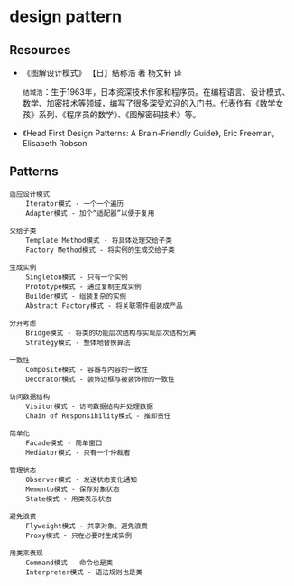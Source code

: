 # design pattern

## Resources

* 《图解设计模式》 【日】结称浩 著 杨文轩 译

    `结城浩`：生于1963年，日本资深技术作家和程序员。在编程语言、设计模式、数学、加密技术等领域，编写了很多深受欢迎的入门书。代表作有《数学女孩》系列、《程序员的数学》、《图解密码技术》等。

* 《Head First Design Patterns: A Brain-Friendly Guide》, Eric Freeman, Elisabeth Robson


## Patterns

    适应设计模式
        Iterator模式 - 一个一个遍历
        Adapter模式 - 加个“适配器”以便于复用

    交给子类
        Template Method模式 - 将具体处理交给子类
        Factory Method模式 - 将实例的生成交给子类

    生成实例
        Singleton模式 - 只有一个实例
        Prototype模式 - 通过复制生成实例
        Builder模式 - 组装复杂的实例
        Abstract Factory模式 - 将关联零件组装成产品

    分开考虑
        Bridge模式 - 将类的功能层次结构与实现层次结构分离
        Strategy模式 - 整体地替换算法

    一致性
        Composite模式 - 容器与内容的一致性
        Decorator模式 - 装饰边框与被装饰物的一致性

    访问数据结构
        Visitor模式 - 访问数据结构并处理数据
        Chain of Responsibility模式 - 推卸责任

    简单化
        Facade模式 - 简单窗口
        Mediator模式 - 只有一个仲裁者

    管理状态
        Observer模式 - 发送状态变化通知
        Memento模式 - 保存对象状态
        State模式 - 用类表示状态

    避免浪费
        Flyweight模式 - 共享对象、避免浪费
        Proxy模式 - 只在必要时生成实例

    用类来表现
        Command模式 - 命令也是类
        Interpreter模式 - 语法规则也是类
